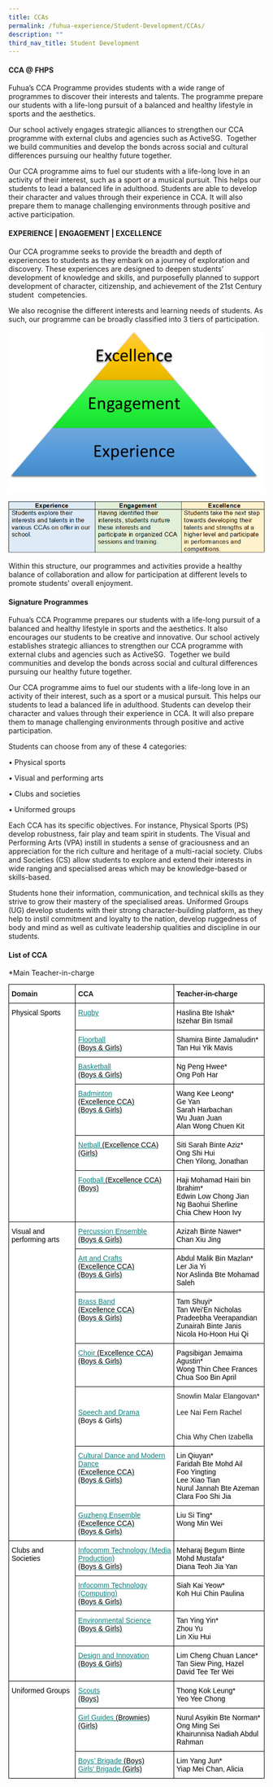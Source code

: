 ```yaml
---
title: CCAs
permalink: /fuhua-experience/Student-Development/CCAs/
description: ""
third_nav_title: Student Development
---
```

#### **CCA @ FHPS**


Fuhua’s CCA Programme provides students with a wide range of programmes to discover their interests and talents. The programme prepare our students with a life-long pursuit of a balanced and healthy lifestyle in sports and the aesthetics. 

  

Our school actively engages strategic alliances to strengthen our CCA programme with external clubs and agencies such as ActiveSG.  Together we build communities and develop the bonds across social and cultural differences pursuing our healthy future together.  

  

Our CCA programme aims to fuel our students with a life-long love in an activity of their interest, such as a sport or a musical pursuit. This helps our students to lead a balanced life in adulthood. Students are able to develop their character and values through their experience in CCA. It will also prepare them to manage challenging environments through positive and active participation.

#### **EXPERIENCE | ENGAGEMENT | EXCELLENCE**


Our CCA programme seeks to provide the breadth and depth of experiences to students as they embark on a journey of exploration and discovery. These experiences are designed to deepen students’ development of knowledge and skills, and purposefully planned to support development of character, citizenship, and achievement of the 21st Century student  competencies.

  

We also recognise the different interests and learning needs of students. As such, our programme can be broadly classified into 3 tiers of participation. 

  

![](/images/Fuhua%20Experience/Student%20Development/CCA/CCA/C1.png)

![](/images/Fuhua%20Experience/Student%20Development/CCA/CCA/C2.png)  

  

Within this structure, our programmes and activities provide a healthy balance of collaboration and allow for participation at different levels to promote students’ overall enjoyment.  

  

#### **Signature Programmes**


Fuhua’s CCA Programme prepares our students with a life-long pursuit of a balanced and healthy lifestyle in sports and the aesthetics. It also encourages our students to be creative and innovative. Our school actively establishes strategic alliances to strengthen our CCA programme with external clubs and agencies such as ActiveSG.  Together we build communities and develop the bonds across social and cultural differences pursuing our healthy future together.  

  

Our CCA programme aims to fuel our students with a life-long love in an activity of their interest, such as a sport or a musical pursuit. This helps our students to lead a balanced life in adulthood. Students can develop their character and values through their experience in CCA. It will also prepare them to manage challenging environments through positive and active participation.

  

Students can choose from any of these 4 categories:  

  

• Physical sports

• Visual and performing arts

• Clubs and societies

• Uniformed groups

  

Each CCA has its specific objectives. For instance, Physical Sports (PS) develop robustness, fair play and team spirit in students. The Visual and Performing Arts (VPA) instill in students a sense of graciousness and an appreciation for the rich culture and heritage of a multi-racial society. Clubs and Societies (CS) allow students to explore and extend their interests in wide ranging and specialised areas which may be knowledge-based or skills-based. 

  

Students hone their information, communication, and technical skills as they strive to grow their mastery of the specialised areas. Uniformed Groups (UG) develop students with their strong character-building platform, as they help to instil commitment and loyalty to the nation, develop ruggedness of body and mind as well as cultivate leadership qualities and discipline in our students.

#### **List of CCA**


\*Main Teacher-in-charge

<style type="text/css">
.tg  {border-collapse:collapse;border-spacing:0;}
.tg td{border-color:black;border-style:solid;border-width:1px;font-family:Arial, sans-serif;font-size:14px;
  overflow:hidden;padding:10px 5px;word-break:normal;}
.tg th{border-color:black;border-style:solid;border-width:1px;font-family:Arial, sans-serif;font-size:14px;
  font-weight:normal;overflow:hidden;padding:10px 5px;word-break:normal;}
.tg .tg-dgl5{background-color:#FFF;font-weight:bold;text-align:left;vertical-align:top}
.tg .tg-ktyi{background-color:#FFF;text-align:left;vertical-align:top}
.tg .tg-8v5g{background-color:#FFF;color:#0A7F7C;text-align:left;text-decoration:underline;vertical-align:top}
.tg .tg-zr06{background-color:#FFF;text-align:left;vertical-align:middle}
</style>
<table class="tg">
<thead>
  <tr>
    <th class="tg-dgl5">Domain</th>
    <th class="tg-dgl5">CCA</th>
    <th class="tg-dgl5">Teacher-in-charge</th>
  </tr>
</thead>
<tbody>
  <tr>
    <td class="tg-ktyi" rowspan="6"><span style="font-weight:normal;color:#000">Physical Sports</span><br><span style="font-weight:normal;color:#000"> </span></td>
    <td class="tg-8v5g"><a href="/ccas/Rugby/"><span style="font-weight:400;text-decoration:underline;color:#0A7F7C">Rugby </span></a></td>
    <td class="tg-ktyi"><span style="font-weight:normal;color:#000">Haslina Bte Ishak*</span><br><span style="font-weight:normal;color:#000">Iszehar Bin Ismail </span></td>
  </tr>
  <tr>
    <td class="tg-8v5g"><a href="/ccas/Floorball/"><span style="font-weight:400;text-decoration:underline;color:#0A7F7C">Floorball </span></a><br><span style="font-weight:normal;color:#000">(Boys &amp; Girls)</span></td>
    <td class="tg-ktyi"><span style="font-weight:normal;color:#000">Shamira Binte Jamaludin*</span><br><span style="font-weight:normal;color:#000">Tan Hui Yik Mavis</span></td>
  </tr>
  <tr>
    <td class="tg-8v5g"><a href="/ccas/Basketball/"><span style="font-weight:400;text-decoration:underline;color:#0A7F7C">Basketball</span></a><br><span style="font-weight:normal;color:#000">(Boys &amp; Girls)</span><br></td>
    <td class="tg-ktyi"><span style="font-weight:normal;color:#000">Ng Peng Hwee*</span><br><span style="font-weight:normal;color:#000">Ong Poh Har</span></td>
  </tr>
  <tr>
    <td class="tg-8v5g"><a href="/ccas/Badminton/"><span style="font-weight:400;text-decoration:underline;color:#0A7F7C">Badminton </span></a><br><span style="font-weight:normal;color:#000">(Excellence CCA)</span><br><span style="font-weight:normal;color:#000">(Boys &amp; Girls)</span><br></td>
    <td class="tg-ktyi"><span style="font-weight:normal;color:#000">Wang Kee Leong*</span><br><span style="font-weight:normal;color:#000">Ge Yan </span><br><span style="font-weight:normal;color:#000">Sarah Harbachan </span><br><span style="font-weight:normal;color:#000">Wu Juan Juan</span><br><span style="font-weight:normal;color:#000">Alan Wong Chuen Kit</span></td>
  </tr>
  <tr>
    <td class="tg-8v5g"><a href="/ccas/Netball/"><span style="font-weight:400;text-decoration:underline;color:#0A7F7C">Netball</span></a><a href="/ccas/Netball/"> </a><span style="font-weight:normal;color:#000">(Excellence CCA)</span><br><span style="font-weight:normal;color:#000">(Girls)</span></td>
    <td class="tg-ktyi"><span style="font-weight:normal;color:#000">Siti Sarah Binte Aziz*</span><br><span style="font-weight:normal;color:#000">Ong Shi Hui</span><br><span style="font-weight:normal;color:#000">Chen Yilong, Jonathan</span></td>
  </tr>
  <tr>
    <td class="tg-8v5g"><a href="/ccas/Football/"><span style="font-weight:400;text-decoration:underline;color:#0A7F7C">Football</span></a><a href="/ccas/Football/"> </a><span style="font-weight:normal;color:#000">(Excellence CCA)</span><br><span style="font-weight:normal;color:#000">(Boys)</span></td>
    <td class="tg-ktyi"><span style="font-weight:normal;color:#000">Haji Mohamad Hairi bin Ibrahim*</span><br><span style="font-weight:normal;color:#000">Edwin Low Chong Jian</span><br><span style="font-weight:normal;color:#000">Ng Baohui Sherline </span><br><span style="font-weight:normal;color:#000">Chia Chew Hoon Ivy</span></td>
  </tr>
  <tr>
    <td class="tg-ktyi" rowspan="7"><span style="font-weight:normal;color:#000">Visual and performing arts</span><br><span style="font-weight:normal;color:#000"> </span></td>
    <td class="tg-8v5g"><a href="/ccas/Percussion-Ensemble/"><span style="font-weight:400;text-decoration:underline;color:#0A7F7C">Percussion Ensemble</span></a><br><span style="font-weight:normal;color:#000">(Boys &amp; Girls)</span><br></td>
    <td class="tg-ktyi"><span style="font-weight:normal;color:#000">Azizah Binte Nawer*</span><br><span style="font-weight:normal;color:#000">Chan Xiu Jing</span></td>
  </tr>
  <tr>
    <td class="tg-8v5g"><a href="/ccas/Art-and-Crafts/"><span style="font-weight:400;text-decoration:underline;color:#0A7F7C">Art and Crafts</span></a><span style="font-weight:normal;color:#000"> </span><br><span style="font-weight:normal;color:#000">(Excellence CCA)</span><br><span style="font-weight:normal;color:#000">(Boys &amp; Girls)</span><br></td>
    <td class="tg-ktyi"><span style="font-weight:normal;color:#000">Abdul Malik Bin Mazlan*</span><br><span style="font-weight:normal;color:#000">Ler Jia Yi</span><br><span style="font-weight:normal;color:#000">Nor Aslinda Bte Mohamad Saleh</span></td>
  </tr>
  <tr>
    <td class="tg-8v5g"><a href="/ccas/Brass-Band/"><span style="font-weight:400;text-decoration:underline;color:#0A7F7C">Brass Band</span></a><br><span style="font-weight:normal;color:#000">(Excellence CCA)</span><br><span style="font-weight:normal;color:#000">(Boys &amp; Girls)</span><br></td>
    <td class="tg-ktyi"><span style="font-weight:normal;color:#000">Tam Shuyi*</span><br><span style="font-weight:normal;color:#000">Tan Wei'En Nicholas</span><br><span style="font-weight:normal;color:#000">Pradeebha Veerapandian</span><br><span style="font-weight:normal;color:#000">Zunairah Binte Janis</span><br><span style="font-weight:normal;color:#000">Nicola Ho-Hoon Hui Qi</span></td>
  </tr>
  <tr>
    <td class="tg-8v5g"><a href="/ccas/Choir/"><span style="font-weight:400;text-decoration:underline;color:#0A7F7C">Choir</span></a><a href="/ccas/Choir/"> </a><span style="font-weight:normal;color:#000">(Excellence CCA)</span><br><span style="font-weight:normal;color:#000">(Boys &amp; Girls)</span><br></td>
    <td class="tg-ktyi"><span style="font-weight:normal;color:#000">Pagsibigan Jemaima Agustin*</span><br><span style="font-weight:normal;color:#000">Wong Thin Chee Frances</span><br><span style="font-weight:normal;color:#000">Chua Soo Bin April</span></td>
  </tr>
  <tr>
    <td class="tg-zr06"> <a href="/ccas/Speech-and-Drama/"><span style="font-weight:400;text-decoration:underline;color:#0A7F7C;background-color:initial">Speech and Drama</span></a><br><span style="font-weight:normal;color:#000">(Boys &amp; Girls)</span></td>
    <td class="tg-zr06">Snowlin Malar Elangovan*<br><br>Lee Nai Fern Rachel<br><br><br><span style="background-color:initial">Chia Why Chen Izabella</span><br></td>
  </tr>
  <tr>
    <td class="tg-8v5g"><a href="/ccas/Cultural-Dance-and-Modern-Dance/"><span style="font-weight:400;text-decoration:underline;color:#0A7F7C">Cultural Dance and Modern Dance</span></a><br><span style="font-weight:normal;color:#000">(Excellence CCA)</span><br><span style="font-weight:normal;color:#000">(Boys &amp; Girls)</span><br></td>
    <td class="tg-ktyi"><span style="font-weight:normal;color:#000">Lin Qiuyan*</span><br><span style="font-weight:normal;color:#000">Faridah Bte Mohd Ail</span><br><span style="font-weight:normal;color:#000">Foo Yingting</span><br><span style="font-weight:normal;color:#000">Lee Xiao Tian</span><br><span style="font-weight:normal;color:#000">Nurul Jannah Bte Azeman</span><br><span style="font-weight:normal;color:#000">Clara Foo Shi Jia</span></td>
  </tr>
  <tr>
    <td class="tg-8v5g"><a href="/ccas/Guzheng-Ensemble/"><span style="font-weight:400;text-decoration:underline;color:#0A7F7C">Guzheng Ensemble</span></a><br><span style="font-weight:normal;color:#000">(Excellence CCA)</span><br><span style="font-weight:normal;color:#000">(Boys &amp; Girls)</span><br></td>
    <td class="tg-ktyi"><span style="font-weight:normal;color:#000">Liu Si Ting*</span><br><span style="font-weight:normal;color:#000">Wong Min Wei</span></td>
  </tr>
  <tr>
    <td class="tg-ktyi" rowspan="4"><span style="font-weight:normal;color:#000">Clubs and Societies</span></td>
    <td class="tg-8v5g"><a href="/ccas/Infocomm-Technology-Media-Production/"><span style="font-weight:400;text-decoration:underline;color:#0A7F7C">Infocomm Technology (Media Production)</span></a><br><span style="font-weight:normal;color:#000">(Boys &amp; Girls)</span><br></td>
    <td class="tg-ktyi"><span style="font-weight:normal;color:#000">Meharaj Begum Binte Mohd Mustafa*</span><br><span style="font-weight:normal;color:#000">Diana Teoh Jia Yan</span></td>
  </tr>
  <tr>
    <td class="tg-8v5g"><a href="/ccas/Infocomm-Technology-Computing/"><span style="font-weight:400;text-decoration:underline;color:#0A7F7C">Infocomm Technology (Computing)</span></a><br><span style="font-weight:normal;color:#000">(Boys &amp; Girls)</span><br></td>
    <td class="tg-ktyi"><span style="font-weight:normal;color:#000">Siah Kai Yeow*</span><br><span style="font-weight:normal;color:#000">Koh Hui Chin Paulina</span></td>
  </tr>
  <tr>
    <td class="tg-8v5g"><a href="/ccas/Environmental-Science/"><span style="font-weight:400;text-decoration:underline;color:#0A7F7C">Environmental Science</span></a><br><span style="font-weight:normal;color:#000">(Boys &amp; Girls)</span><br></td>
    <td class="tg-ktyi"><span style="font-weight:normal;color:#000">Tan Ying Yin*</span><br><span style="font-weight:normal;color:#000">Zhou Yu</span><br><span style="font-weight:normal;color:#000">Lin Xiu Hui</span></td>
  </tr>
  <tr>
    <td class="tg-8v5g"><a href="/ccas/Design-and-Innovation/"><span style="font-weight:400;text-decoration:underline;color:#0A7F7C">Design and Innovation</span></a><br><span style="font-weight:normal;color:#000">(Boys &amp; Girls)</span><br></td>
    <td class="tg-ktyi"><span style="font-weight:normal;color:#000">Lim Cheng Chuan Lance*</span><br><span style="font-weight:normal;color:#000">Tan Siew Ping, Hazel</span><br><span style="font-weight:normal;color:#000">David Tee Ter Wei</span></td>
  </tr>
  <tr>
    <td class="tg-ktyi" rowspan="3"><span style="font-weight:normal;color:#000">Uniformed Groups</span></td>
    <td class="tg-8v5g"><a href="/ccas/Scouts/"><span style="font-weight:400;text-decoration:underline;color:#0A7F7C">Scouts</span></a><br><span style="font-weight:normal;color:#000">(Boys)</span></td>
    <td class="tg-ktyi"><span style="font-weight:normal;color:#000">Thong Kok Leung*</span><br><span style="font-weight:normal;color:#000">Yeo Yee Chong</span></td>
  </tr>
  <tr>
    <td class="tg-8v5g"><a href="/ccas/Girl-Guides-Brownies/"><span style="font-weight:400;text-decoration:underline;color:#0A7F7C">Girl Guides</span></a><a href="/ccas/Girl-Guides-Brownies/"> </a><span style="font-weight:normal;color:#000">(Brownies)</span><br><span style="font-weight:normal;color:#000">(Girls)</span></td>
    <td class="tg-ktyi"><span style="font-weight:normal;color:#000">Nurul Asyikin Bte Norman*</span><br><span style="font-weight:normal;color:#000">Ong Ming Sei</span><br><span style="font-weight:normal;color:#000">Khairunnisa Nadiah Abdul Rahman</span></td>
  </tr>
  <tr>
    <td class="tg-8v5g"><a href="/ccas/Boys-Brigade/"><span style="font-weight:400;text-decoration:underline;color:#0A7F7C">Boys’ Brigade</span></a> <span style="font-weight:normal;color:#000">(Boys)</span><br><a href="/ccas/Girls-Brigade/"><span style="font-weight:400;text-decoration:underline;color:#0A7F7C">Girls’ Brigade</span></a> <span style="font-weight:normal;color:#000">(Girls)</span></td>
    <td class="tg-ktyi"><span style="font-weight:normal;color:#000">Lim Yang Jun*</span><br><span style="font-weight:normal;color:#000">Yiap Mei Chan, Alicia</span></td>
  </tr>
</tbody>
</table>